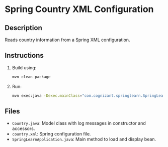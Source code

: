 # Spring Country XML Configuration

## Description
Reads country information from a Spring XML configuration.

## Instructions
1. Build using:
   ```bash
   mvn clean package
   ```
2. Run:
   ```bash
   mvn exec:java -Dexec.mainClass="com.cognizant.springlearn.SpringLearnApplication"
   ```

## Files
- `Country.java`: Model class with log messages in constructor and accessors.
- `country.xml`: Spring configuration file.
- `SpringLearnApplication.java`: Main method to load and display bean.
